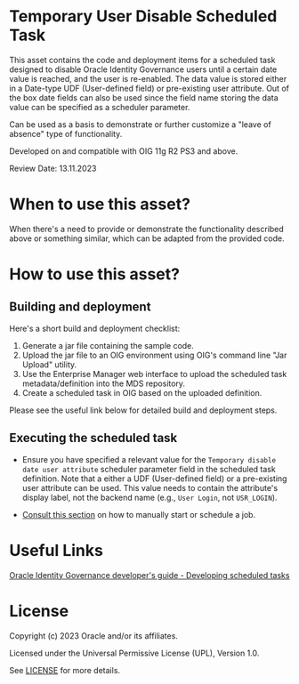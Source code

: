# Temporary User Disable Scheduled Task

This asset contains the code and deployment items for a scheduled task designed to disable Oracle Identity Governance users until a certain date value is reached, and the user is re-enabled. The data value is stored either in a Date-type UDF (User-defined field) or pre-existing user attribute. Out of the box date fields can also be used since the field name storing the data value can be specified as a scheduler parameter.

Can be used as a basis to demonstrate or further customize a "leave of absence" type of functionality.

Developed on and compatible with OIG 11g R2 PS3 and above.

Review Date: 13.11.2023

# When to use this asset?

When there's a need to provide or demonstrate the functionality described above or something similar, which can be adapted from the provided code.

# How to use this asset?

## Building and deployment

Here's a short build and deployment checklist:

1. Generate a jar file containing the sample code.
2. Upload the jar file to an OIG environment using OIG's command line "Jar Upload" utility.
3. Use the Enterprise Manager web interface to upload the scheduled task metadata/definition into the MDS repository.
4. Create a scheduled task in OIG based on the uploaded definition.

Please see the useful link below for detailed build and deployment steps.

## Executing the scheduled task

- Ensure you have specified a relevant value for the `Temporary disable date user attribute` scheduler parameter field in the scheduled task definition. Note that a either a UDF (User-defined field) or a pre-existing user attribute can be used. This value needs to contain the attribute's display label, not the backend name (e.g., `User Login`, not `USR_LOGIN`).

- [Consult this section](https://docs.oracle.com/en/middleware/idm/identity-governance/12.2.1.4/omusg/managing-jobs-1.html#GUID-71BB3623-AEE2-4F64-BBD4-D921DCA39D7C) on how to manually start or schedule a job.

# Useful Links

[Oracle Identity Governance developer's guide - Developing scheduled tasks](https://docs.oracle.com/en/middleware/idm/identity-governance/12.2.1.4/omdev/developing-scheduled-tasks.html#GUID-F62EF833-1E70-41FC-9DCC-C1EAB407D151)

# License

Copyright (c) 2023 Oracle and/or its affiliates.

Licensed under the Universal Permissive License (UPL), Version 1.0.

See [LICENSE](https://github.com/oracle-devrel/technology-engineering/blob/main/LICENSE) for more details.
